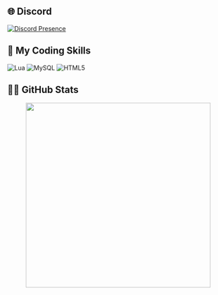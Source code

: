 ## 🌐 Discord
[![Discord Presence](https://lanyard.cnrad.dev/api/801925364993359936?theme=dark)](https://discord.com/users/801925364993359936)

## 👋 My Coding Skills
![Lua](https://img.shields.io/badge/lua-%232C2D72.svg?style=flat&logo=lua&logoColor=white)
![MySQL](https://img.shields.io/badge/mysql-%2300f.svg?style=flat&logo=mysql&logoColor=white)
![HTML5](https://img.shields.io/badge/html5-%23E34F26.svg?style=flat&logo=html5&logoColor=white)

## 👨‍💻 GitHub Stats
<p align="center">
 <a href=https://github.com/ItssJxstnDe> <img width="420" src=https://github-readme-stats.vercel.app/api?username=ItssJxstnDe&count_private=true&show_icons=true&title_color=00FFB6&text_color=ffffff&icon_color=dc143c&hide_border=true&bg_color=282a36&layout=compact&hide_title=false&hide_rank=false><a>
</p>
